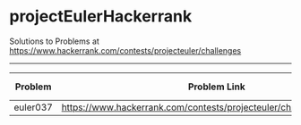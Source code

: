 # projectEulerHackerrank
Solutions to Problems at https://www.hackerrank.com/contests/projecteuler/challenges

---

| Problem  | Problem Link          												                          | Solution Link  																                                                    |
| ---------|:----------------------------------------------------------------------:| :------------------------------------------------------------------------------------------------:|
| euler037 | https://www.hackerrank.com/contests/projecteuler/challenges/euler037/  | <a href="https://github.com/pawansinghpks01/projectEulerHackerrank/tree/master/euler037">Link</a> |
